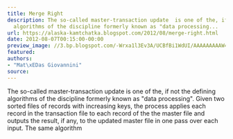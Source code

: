```yaml
---
title: Merge Right
description: The so-called master-transaction update  is one of the, if not the  defining
  algorithms of the discipline formerly known as "data processing...
url: https://alaska-kamtchatka.blogspot.com/2012/08/merge-right.html
date: 2012-08-07T00:15:00-00:00
preview_image: //3.bp.blogspot.com/-Wrxa1l3Ev3A/UCBfBi1WdUI/AAAAAAAAAW4/4BANy3yEHsc/w1200-h630-p-k-no-nu/sets.png
featured:
authors:
- "Mat\xEDas Giovannini"
source:
---
```


The so-called master-transaction update is one of the, if not the defining algorithms of the discipline formerly known as &quot;data processing&quot;. Given two sorted files of records with increasing keys, the process applies each record in the transaction file to each record of the the master file and outputs the result, if any, to the updated master file in one pass over each input. The same algorithm 
